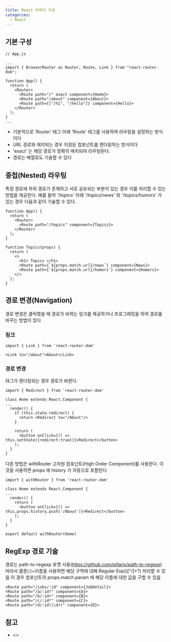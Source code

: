 ```yaml
---
title: React 라우터 구성
categories: 
  - React
---
```


기본 구성
---
```
// App.js

...
import { BrowserRouter as Router, Route, Link } from "react-router-dom";

function App() {
  return (
    <Router>
      <Route path="/" exact component={Home}>
      <Route path="/about" component={About}>
      <Route path={["/hi", "/hello"]} component={Hello}>
    </Router>
  );
}
...
```
* 기본적으로 'Router' 태그 아래 'Route' 태그를 사용하여 라우팅을 설정하는 방식이다
* URL 경로와 매치되는 경우 지정된 컴포넌트를 렌더링하는 방식이다
* 'exact' 는 해당 경로가 정확히 매치되야 라우팅된다.
* 경로는 배열로도 기술할 수 있다


중첩(Nested) 라우팅
---
특정 경로에 하위 경로가 존재하고 서로 공유되는 부분이 있는 경우 이를 처리할 수 있는 방법을 제공한다.
예를 들어 '/topics' 아래 '/topics/news' 와 '/topics/humors' 가 있는 경우 다음과 같이 기술할 수 있다.
```
function App() {
  return (
    <Router>
      <Route path="/topics" component={Topics}>
    </Router>
  );
}

function Topics(props) {
  return (
    <>
      <h1> Topics </h1>
      <Route path={`${props.match.url}/news`} component={News}>
      <Route path={`${props.match.url}/humors`} component={Humors}>
    </>
  );
}
```


경로 변경(Navigation)
---
경로 변경은 클릭했을 때 경로가 바뀌는 링크를 제공하거나 프로그래밍을 하여 경로를 바꾸는 방법이 있다

### 링크
```
import { Link } from 'react-router-dom'

<Link to="/about">About</Link>
```

### 경로 변경
<Redirect> 태그가 렌더링되는 경우 경로가 바뀐다.
```
import { Redirect } from 'react-router-dom'

class Home extends React.Component {
...
  render() {
    if (this.state.redirect) {
      return <Redirect to="/About"/>
    }

    return (
      <button onClick={() => this.setState({redirect:true})}>Redirect</button>
    );
  }
}
```

다른 방법은 withRouter 고차원 컴포넌트(High Order Component)를 사용한다.
이것을 사용하면 props 에 history 가 자동으로 포함된다
```
import { withRouter } from 'react-router-dom'

class Home extends React.Component {
...
  render() {
    return (
      <button onClick={() => this.props.history.push('/About')}>Redirect</button>
    );
  }
}

export default withRouter(Home)
```


RegExp 경로 기술
---
경로는 path-to-regexp 포맷 사용(<https://github.com/pillarjs/path-to-regexp>)
따라서 콜론(:)+이름을 사용하면 해당 구역에 대해 Regular Exp(([^\/]+?) 처리할 수 있음
이 경우 컴포넌트의 props.match.param 에 해당 이름에 대한 값을 구할 수 있음
```
<Route path="/jobs/:id" component={JobDetail}>
<Route path="/a/:id?" component={A}>
<Route path="/b/:id+" component={B}>
<Route path="/c/:id*" component={C}>
<Route path="/d/:id(\\d+)" component={D}>
```


참고
---
* <>